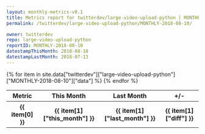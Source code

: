 ```yaml
---
layout: monthly-metrics-v0.1
title: Metrics report for twitterdev/large-video-upload-python | MONTHLY-2018-08-10 | 2018-08-10
permalink: /twitterdev/large-video-upload-python/MONTHLY-2018-08-10/

owner: twitterdev
repo: large-video-upload-python
reportID: MONTHLY-2018-08-10
datestampThisMonth: 2018-08-10
datestampLastMonth: 2018-07-13
---
```


<table style="width: 100%">
    <tr>
        <th>Metric</th>
        <th>This Month</th>
        <th>Last Month</th>
        <th>+/-</th>
    </tr>
    {% for item in site.data["twitterdev"]["large-video-upload-python"]["MONTHLY-2018-08-10"]["data"] %}
    <tr>
        <th>{{ item[0] }}</th>
        <th>{{ item[1]["this_month"] }}</th>
        <th>{{ item[1]["last_month"] }}</th>
        <th>{{ item[1]["diff"] }}</th>
    </tr>
    {% endfor %}
</table>


